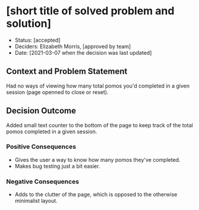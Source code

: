 # [short title of solved problem and solution]

* Status: [accepted]
* Deciders: Elizabeth Morris, [approved by team]
* Date: [2021-03-07 when the decision was last updated]

## Context and Problem Statement

Had no ways of viewing how many total pomos you'd completed in a given session (page openned to close or reset).

## Decision Outcome

Added small text counter to the bottom of the page to keep track of the total pomos completed in a given session.

### Positive Consequences <!-- optional -->

* Gives the user a way to know how many pomos they've completed.
* Makes bug testing just a bit easier.

### Negative Consequences <!-- optional -->

* Adds to the clutter of the page, which is opposed to the otherwise minimalist layout.
